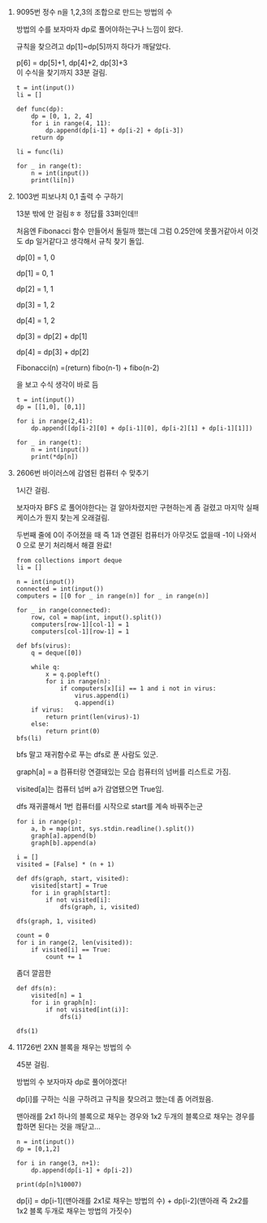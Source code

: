 1. 9095번 정수 n을 1,2,3의 조합으로 만드는 방법의 수
    
    방법의 수를 보자마자 dp로 풀어야하는구나 느낌이 왔다.
    
    규칙을 찾으려고 dp[1]~dp[5]까지 하다가 깨달았다.
    
    p[6] = dp[5]+1, dp[4]+2, dp[3]+3  
    이 수식을 찾기까지 33분 걸림.
    
    ```
    t = int(input())
    li = []
    
    def func(dp):
        dp = [0, 1, 2, 4]
        for i in range(4, 11):
            dp.append(dp[i-1] + dp[i-2] + dp[i-3])
        return dp
    
    li = func(li)
    
    for _ in range(t):
        n = int(input())
        print(li[n])
    ```
    
      
    
2. 1003번 피보나치 0,1 출력 수 구하기
    
    13분 밖에 안 걸림ㅎㅎ 정답률 33퍼인데!!
    
    처음엔 Fibonacci 함수 만들어서 돌릴까 했는데 그럼 0.25안에 못풀거같아서 이것도 dp 일거같다고 생각해서 규칙 찾기 돌입.
    
    dp[0] = 1, 0
    
    dp[1] = 0, 1
    
    dp[2] = 1, 1
    
    dp[3] = 1, 2
    
    dp[4] = 1, 2
    
    dp[3] = dp[2] + dp[1]
    
    dp[4] = dp[3] + dp[2]
    
    Fibonacci(n) =(return) fibo(n-1) + fibo(n-2)
    
    을 보고 수식 생각이 바로 듬
    
    ```
    t = int(input())
    dp = [[1,0], [0,1]]
    
    for i in range(2,41):
        dp.append([dp[i-2][0] + dp[i-1][0], dp[i-2][1] + dp[i-1][1]])
    
    for _ in range(t):
        n = int(input())
        print(*dp[n])
    ```
    
      
    
3. 2606번 바이러스에 감염된 컴퓨터 수 맞추기
    
    1시간 걸림.
    
    보자마자 BFS 로 풀어야한다는 걸 알아차렸지만 구현하는게 좀 걸렸고 마지막 실패 케이스가 뭔지 찾는게 오래걸림.
    
    두번째 줄에 0이 주어졌을 때 즉 1과 연결된 컴퓨터가 아무것도 없을때 -1이 나와서 0 으로 분기 처리해서 해결 완료!
    
    ```
    from collections import deque
    li = []
    
    n = int(input())
    connected = int(input())
    computers = [[0 for _ in range(n)] for _ in range(n)]
    
    for _ in range(connected):
        row, col = map(int, input().split())
        computers[row-1][col-1] = 1
        computers[col-1][row-1] = 1
    
    def bfs(virus):
        q = deque([0])
    
        while q:
            x = q.popleft()
            for i in range(n):
                if computers[x][i] == 1 and i not in virus:
                    virus.append(i)
                    q.append(i)
        if virus:
            return print(len(virus)-1)
        else:
            return print(0)
    bfs(li)
    ```
    
    bfs 말고 재귀함수로 푸는 dfs로 푼 사람도 있군.
    
    graph[a] = a 컴퓨터랑 연결돼있는 모습 컴퓨터의 넘버를 리스트로 가짐.
    
    visited[a]는 컴퓨터 넘버 a가 감염됐으면 True임.
    
    dfs 재귀콜해서 1번 컴퓨터를 시작으로 start를 계속 바꿔주는군
    
    ```
    for i in range(p):
        a, b = map(int, sys.stdin.readline().split())
        graph[a].append(b)
        graph[b].append(a)
    
    i = []
    visited = [False] * (n + 1)
    
    def dfs(graph, start, visited):
        visited[start] = True
        for i in graph[start]:
            if not visited[i]:
                dfs(graph, i, visited)
    
    dfs(graph, 1, visited)
    
    count = 0
    for i in range(2, len(visited)):
        if visited[i] == True:
            count += 1
    ```
    
    좀더 깔끔한
    
    ```
    def dfs(n):
        visited[n] = 1
        for i in graph[n]:
            if not visited[int(i)]:
                dfs(i)
    
    dfs(1)
    ```
    
      
    
4. 11726번 2XN 블록을 채우는 방법의 수
    
    45분 걸림.
    
    방법의 수 보자마자 dp로 풀어야겠다!
    
    dp[i]를 구하는 식을 구하려고 규칙을 찾으려고 했는데 좀 어려웠음.
    
    맨아래를 2x1 하나의 블록으로 채우는 경우와 1x2 두개의 블록으로 채우는 경우를 합하면 된다는 것을 깨닫고…
    
    ```
    n = int(input())
    dp = [0,1,2]
    
    for i in range(3, n+1):
        dp.append(dp[i-1] + dp[i-2])
    
    print(dp[n]%10007)
    ```
    
    dp[i] = dp[i-1](맨아래를 2x1로 채우는 방법의 수) + dp[i-2](맨아래 즉 2x2를 1x2 블록 두개로 채우는 방법의 가짓수)